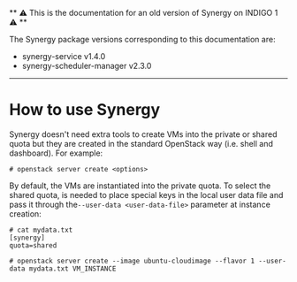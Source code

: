 ** ⚠ This is the documentation for an old version of Synergy on INDIGO 1 ⚠ **

The Synergy package versions corresponding to this documentation are:
- synergy-service v1.4.0
- synergy-scheduler-manager v2.3.0
- - - 
# How to use Synergy

Synergy doesn't need extra tools to create VMs into the private or shared quota but they are created in the standard OpenStack way \(i.e. shell and dashboard\). For example:

```
# openstack server create <options>
```

By default, the VMs are instantiated into the private quota. To select the shared quota, is needed to place special keys in the local user data file and pass it through the`--user-data <user-data-file>` parameter at instance creation:

```
# cat mydata.txt 
[synergy]
quota=shared

# openstack server create --image ubuntu-cloudimage --flavor 1 --user-data mydata.txt VM_INSTANCE
```



